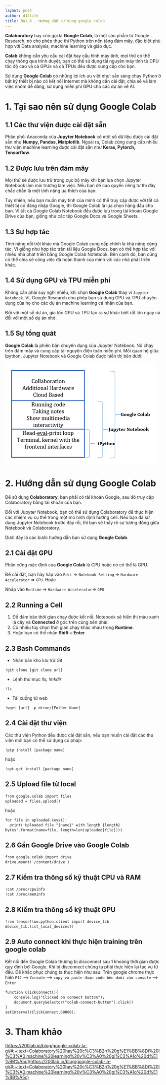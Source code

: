 ```yaml
---
layout: post
author: d12life
title: Bài 6 - Hướng dẫn sử dụng google colab
---
```


**Colaboratory** hay còn gọi là **Google Colab**, là một sản phẩm từ Google Research, nó cho phép thực thi Python trên nền tảng đám mây, đặc biệt phù hợp với Data analysis, machine learning và giáo dục.

**Colab** không cần yêu cầu cài đặt hay cấu hình máy tính, mọi thứ có thể chạy thông qua trình duyệt, bạn có thể sử dụng tài nguyên máy tính từ CPU tốc độ cao và cả GPUs và cả TPUs đều được cung cấp cho bạn.

Sử dụng **Google Colab** có những lợi ích ưu việt như: sẵn sàng chạy Python ở bất kỳ thiết bị nào có kết nối Internet mà không cần cài đặt, chia sẻ và làm việc nhóm dễ dàng, sử dụng miễn phí GPU cho các dự án về AI.

# 1. Tại sao nên sử dụng Google Colab
## 1.1 Các thư viện được cài đặt sẵn
Phân phối Anaconda của **Jupyter Notebook** có một số dữ liệu được cài đặt sẵn như **Numpy, Pandas, Matplotlib**. Ngoài ra, Colab cũng cung cấp nhiều thư viện machine learning được cài đặt sẵn như **Keras, Pytorch, Tensorflow**.

## 1.2 Được lưu trên đám mây
Mọi thứ sẽ được lưu trữ trong cục bộ máy khi bạn lựa chọn Jupyter Notebook làm môi trường làm việc. Nếu bạn đề cao quyền riêng tư thì đây chắc chắn là một tính năng ưa thích của bạn.

Tuy nhiên, nếu bạn muốn máy tính của mình có thể truy cập được với tất cả thiết bị có đăng nhập Google, thì Google Colab là lựa chọn hàng đầu cho bạn. Vì tất cả Google Colab Notebook đều được lưu trong tài khoản Google Drive của bạn, giống như các tệp Google Docs và Google Sheets.

## 1.3 Sự hợp tác
Tính năng nổi trội khác mà Google Colab cung cấp chính là khả năng cộng tác. Vì giống như hợp tác trên tài liệu Google Docs, bạn có thể hợp tác với nhiều nhà phát triển bằng Google Colab Notebook. Bên cạnh đó, bạn cũng có thể chia sẻ công việc đã hoàn thành của mình với các nhà phát triển khác.

## 1.4 Sử dụng GPU và TPU miễn phí
Không cần phải suy nghĩ nhiều, khi chọn **Google Colab** thay vì `Jupyter Notebook`. Vì, Google Research  cho phép bạn sử dụng GPU và TPU chuyên dụng của họ cho các dự án machine learning cá nhân của bạn.

Đối với một số dự án, gia tốc GPU và TPU tạo ra sự khác biệt rất lớn ngay cả đối với một số dự án nhỏ.

## 1.5 Sự tổng quát
**Google Colab** là phiên bản chuyên dụng của Jupyter Notebook. Nó chạy trên đám mây và cung cấp tài nguyên điện toán miễn phí. Mối quan hệ giữa Ipython, Jupyter Notebook và Google Colab được hiển thị bên dưới:

![image](/assets/images/lesson_6/pasted-image-0-9-1.png)

# 2. Hướng dẫn sử dụng Google Colab
Để sử dụng **Colaboratory**, bạn phải có tài khoản Google, sau đó truy cập Colaboratory bằng tài khoản của bạn.

Đối với Jupyter Notebook, bạn có thể sử dụng Colaboratory để thực hiện các nhiệm vụ cụ thể trong một mô hình định hướng cell. Nếu bạn đã sử dụng Jupyter Notebook trước đây rồi, thì bạn sẽ thấy rõ sự tương đồng giữa Notebook và Colaboratory.

Dưới đây là các bước hướng dẫn bạn sử dụng **Google Colab**.

## 2.1 Cài đặt GPU
Phần cứng mặc định của **Google Colab** là CPU hoặc nó có thể là GPU.

Để cài đặt, bạn hãy hấp vào `Edit` => `Notebook Setting` => `Hardware Accelerator` => `GPU`. Hoặc

Nhấp vào `Runtime` => `Hardware Accelerator`=> `GPU`

## 2.2 Running a Cell
1. Để đảm bảo thời gian chạy được kết nối. Notebook sẽ hiển thị màu xanh lá cây và **Connected** ở góc trên cùng bên phải.
2. Có nhiều tùy chọn thời gian chạy khác nhau trong **Runtime**.
3. Hoặc bạn có thể nhấn **Shift + Enter**.

## 2.3 Bash Commands
- Nhân bản kho lưu trữ Git
```
!git clone [git clone url]
```
- Lệnh thư mục *!ls, !mkdir*
```
!ls
```
- Tải xuống từ web
```
!wget [url] -p drive/[Folder Name]
```

## 2.4 Cài đặt thư viện
Các thư viện Python đều được cài đặt sẵn, nếu bạn muốn cài đặt các thư viện mới bạn có thể sử dụng cú pháp:
```
!pip install [package name]
```
hoặc
```
!apt-get install [package name]
```

## 2.5 Upload file từ local
```
from google.colab import files
uploaded = files.upload()
```
hoặc
```
for file in uploaded.keys():
  print('Uploaded file "{name}" with length {length} bytes'.format(name=file, length=len(uploaded[file])))
```

## 2.6 Gắn Google Drive vào Google Colab
```
from google.colab import drive
drive.mount('/content/drive')
```

## 2.7 Kiểm tra thông số kỹ thuật CPU và RAM
```
!cat /proc/cpuinfo
!cat /proc/meminfo
```

## 2.8 Kiểm tra thông số kỹ thuật GPU
```
from tensorflow.python.client import device_lib
device_lib.list_local_devices()
```

## 2.9 Auto connect khi thực hiện training trên google colab
Kết nối đến Google Colab thường bị disconnect sau 1 khoảng thời gian được quy định bởi Google. Khi bị disconnect chúng ta phải thực hiện lại tác vụ từ đầu. Để khắc phục chúng ta thực hiện như sau: Trên google chrome thực hiện `F12` ==> `Console` ==> `copy và paste đoạn code bên dưới vào console` ==> `Enter`
```
function ClickConnect(){
    console.log("Clicked on connect button"); 
    document.querySelector("colab-connect-button").click()
}
setInterval(ClickConnect,60000);
```

# 3. Tham khảo
[https://200lab.io/blog/google-colab-la-gi/#:~:text=Colaboratory%20hay%20c%C3%B2n%20g%E1%BB%8Di%20l%C3%A0,machine%20learning%20v%C3%A0%20gi%C3%A1o%20d%E1%BB%A5c](https://200lab.io/blog/google-colab-la-gi/#:~:text=Colaboratory%20hay%20c%C3%B2n%20g%E1%BB%8Di%20l%C3%A0,machine%20learning%20v%C3%A0%20gi%C3%A1o%20d%E1%BB%A5c)